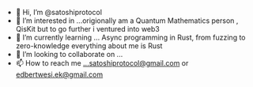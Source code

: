 - 👋 Hi, I’m @satoshiprotocol
- 👀 I’m interested in ...origionally am a Quantum Mathematics person , QisKit but to go further i ventured into web3 
- 🌱 I’m currently learning ... Async programming in Rust, from fuzzing to zero-knowledge everything about me is Rust
- 💞️ I’m looking to collaborate on ...
- 📫 How to reach me ...satoshiprotocol@gmail.com or edbertwesi.ek@gmail.com

<!---
satoshiprotocol/satoshiprotocol is a ✨ special ✨ repository because its `README.md` (this file) appears on your GitHub profile.
You can click the Preview link to take a look at your changes.
--->

